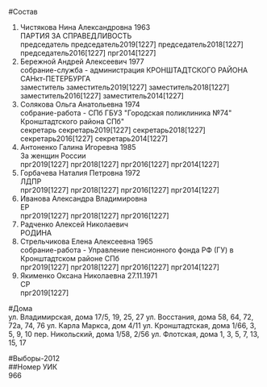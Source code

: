 #Состав  
1. Чистякова Нина Александровна 1963  
    ПАРТИЯ ЗА СПРАВЕДЛИВОСТЬ  
    председатель председатель2019[1227] председатель2018[1227] председатель2016[1227] прг2014[1227]  
2. Бережной Андрей Алексеевич 1977  
    собрание-служба - администрация КРОНШТАДТСКОГО РАЙОНА САНкт-ПЕТЕРБУРГА  
    заместитель заместитель2019[1227] заместитель2018[1227] заместитель2016[1227] заместитель2014[1227]  
3. Солякова Ольга Анатольевна 1974  
    собрание-работа - СПб ГБУЗ "Городская поликлиника №74" Кронштадтского района СПб"  
    секретарь секретарь2019[1227] секретарь2018[1227] секретарь2016[1227] секретарь2014[1227]  
4. Антоненко Галина Игоревна 1985  
    За женщин России  
    прг2019[1227] прг2018[1227] прг2016[1227] прг2014[1227]  
5. Горбачева Наталия Петровна 1972  
    ЛДПР  
    прг2019[1227] прг2018[1227] прг2016[1227] прг2014[1227]  
6. Иванова Александра Владимировна  
    ЕР  
    прг2019[1227] прг2018[1227] прг2016[1227]  
7. Радченко Алексей Николаевич  
    РОДИНА  
8. Стрельчикова Елена Алексеевна 1965  
    собрание-работа - Управление пенсионного фонда РФ (ГУ) в Кронштадтском районе СПб  
    прг2019[1227] прг2018[1227] прг2016[1227] прг2014[1227]  
9. Якименко Оксана Николаевна 27.11.1971  
    СР  
    прг2019[1227]  
  
#Дома  
ул. Владимирская, дома 17/5, 19, 25, 27 ул. Восстания, дома 58, 64, 72, 72а, 74, 76 ул. Карла Маркса, дом 4/11 ул. Кронштадтская, дома 1/66, 3, 5, 9, 10 пер. Никольский, дома 1/58, 2/56 ул. Флотская, дома 1, 3, 5, 7, 13, 15, 17  
  
#Выборы-2012  
##Номер УИК  
966  
